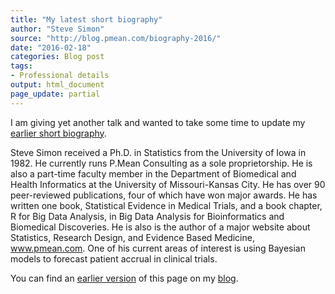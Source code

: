 ```yaml
---
title: "My latest short biography"
author: "Steve Simon"
source: "http://blog.pmean.com/biography-2016/"
date: "2016-02-18"
categories: Blog post
tags:
- Professional details
output: html_document
page_update: partial
---
```


I am giving yet another talk and wanted to take some time to update my
[earlier short biography][sim3].

<!---More--->

Steve Simon received a Ph.D. in Statistics from the University of Iowa
in 1982. He currently runs P.Mean Consulting as a sole proprietorship.
He is also a part-time faculty member in the Department of Biomedical
and Health Informatics at the University of Missouri-Kansas City. He has
over 90 peer-reviewed publications, four of which have won major awards.
He has written one book, Statistical Evidence in Medical Trials, and a
book chapter, R for Big Data Analysis, in Big Data Analysis for
Bioinformatics and Biomedical Discoveries. He is also is the author of a
major website about Statistics, Research Design, and Evidence Based
Medicine, www.pmean.com. One of his current areas of interest is using
Bayesian models to forecast patient accrual in clinical trials.

You can find an [earlier version][sim1] of this page on my [blog][sim2].

[sim1]: http://blog.pmean.com/biography-2016
[sim2]: http://blog.pmean.com
[sim3]: http://new.pmean.com/short-biography
